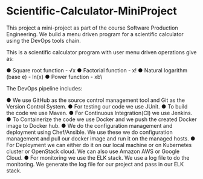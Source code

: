 # Scientific-Calculator-MiniProject

This project a mini-project as part of the course Software Production Engineering. We build a menu driven program for a scientific calculator using the DevOps tools chain.

This is a scientific calculator program with user menu driven operations give as:

● Square root function - √x
● Factorial function - x!
● Natural logarithm (base е) - ln(x)
● Power function - xb\

The DevOps pipeline includes:

● We use GitHub as the source control management tool and Git as the Version Control System.
● For testing our code we use JUnit.
● To build the code we use Maven.
● For Continuous Integration(CI) we use Jenkins.
● To Containerize the code we use Docker and we push the created Docker image to Docker hub.
● We do the configuration management and deployment using Chef/Ansible. We use these we do configuration management and pull our docker image and run it on the managed hosts.
● For Deployment we can either do it on our local machine or on Kubernetes cluster or OpenStack cloud. We can also use Amazon AWS or Google Cloud.
● For monitoring we use the ELK stack. We use a log file to do the monitoring. We generate the log file for our project and pass in our ELK stack.
